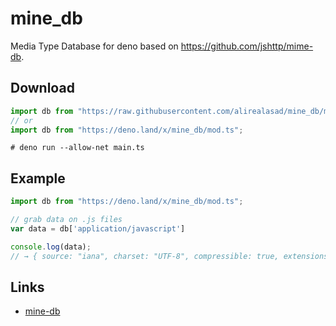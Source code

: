 # mine_db
Media Type Database for deno based on https://github.com/jshttp/mime-db.

## Download
```ts
import db from "https://raw.githubusercontent.com/alirealasad/mine_db/master/mod.ts";
// or
import db from "https://deno.land/x/mine_db/mod.ts";
```
```
# deno run --allow-net main.ts
```
## Example

```ts
import db from "https://deno.land/x/mine_db/mod.ts";

// grab data on .js files
var data = db['application/javascript']

console.log(data);
// → { source: "iana", charset: "UTF-8", compressible: true, extensions: [ "js", "mjs" ] }

```
## Links

- [mine-db](https://github.com/jshttp/mime-db)
